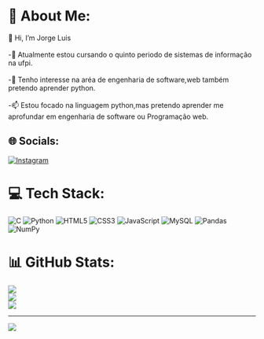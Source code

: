 # 💫 About Me:
👋 Hi, I’m Jorge Luis<br><br>-👀 Atualmente estou cursando o quinto periodo de sistemas de informação na ufpi.<br><br>-🌱 Tenho interesse na aréa de engenharia de software,web também pretendo aprender python.<br><br>-📫 Estou focado na linguagem python,mas pretendo aprender me aprofundar em engenharia de software ou Programação web.


## 🌐 Socials:
[![Instagram](https://img.shields.io/badge/Instagram-%23E4405F.svg?logo=Instagram&logoColor=white)](https://instagram.com/jorgel089) 

# 💻 Tech Stack:
![C](https://img.shields.io/badge/c-%2300599C.svg?style=for-the-badge&logo=c&logoColor=white) ![Python](https://img.shields.io/badge/python-3670A0?style=for-the-badge&logo=python&logoColor=ffdd54) ![HTML5](https://img.shields.io/badge/html5-%23E34F26.svg?style=for-the-badge&logo=html5&logoColor=white) ![CSS3](https://img.shields.io/badge/css3-%231572B6.svg?style=for-the-badge&logo=css3&logoColor=white) ![JavaScript](https://img.shields.io/badge/javascript-%23323330.svg?style=for-the-badge&logo=javascript&logoColor=%23F7DF1E) ![MySQL](https://img.shields.io/badge/mysql-%2300f.svg?style=for-the-badge&logo=mysql&logoColor=white) ![Pandas](https://img.shields.io/badge/pandas-%23150458.svg?style=for-the-badge&logo=pandas&logoColor=white) ![NumPy](https://img.shields.io/badge/numpy-%23013243.svg?style=for-the-badge&logo=numpy&logoColor=white)
# 📊 GitHub Stats:
![](https://github-readme-stats.vercel.app/api?username=JorgeLuis8&theme=dark&hide_border=false&include_all_commits=false&count_private=false)<br/>
![](https://github-readme-streak-stats.herokuapp.com/?user=JorgeLuis8&theme=dark&hide_border=false)<br/>
![](https://github-readme-stats.vercel.app/api/top-langs/?username=JorgeLuis8&theme=dark&hide_border=false&include_all_commits=false&count_private=false&layout=compact)

---
[![](https://visitcount.itsvg.in/api?id=JorgeLuis8&icon=1&color=12)](https://visitcount.itsvg.in)

<!-- Proudly created with GPRM ( https://gprm.itsvg.in ) -->
